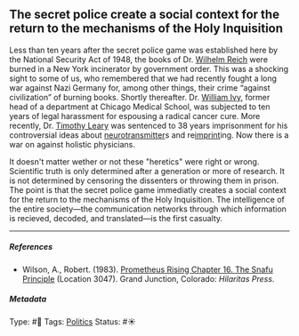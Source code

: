 ## The secret police create a social context for the return to the mechanisms of the Holy Inquisition

Less than ten years after the secret police game was established here by the National Security Act of 1948, the books of Dr. [Wilhelm Reich]() were burned in a New York incinerator by government order. This was a shocking sight to some of us, who remembered that we had recently fought a long war against Nazi Germany for, among other things, their crime “against civilization” of burning books. Shortly thereafter. Dr. [William Ivy](), former head of a department at Chicago Medical School, was subjected to ten years of legal harassment for espousing a radical cancer cure. More recently, Dr. [Timothy Leary]() was sentenced to 38 years imprisonment for his controversial ideas about [neurotransmitter](Neurotransmitter.md)s and re[imprint](Imprint.md)ing. Now there is a war on against holistic physicians.

It doesn't matter wether or not these "heretics" were right or wrong. Scientific truth is only determined after a generation or more of research. It is not determined by censoring the dissenters or throwing them in prison. The point is that the secret police game immediatly creates a social context for the return to the mechanisms of the Holy Inquisition. The intelligence of the entire society—the communication networks through which information is recieved, decoded, and translated—is the first casualty.

---

##### References

* Wilson, A., Robert. (1983). [Prometheus Rising Chapter 16. The Snafu Principle](Prometheus%20Rising%20Chapter%2016.%20The%20Snafu%20Principle.md) (Location 3047). Grand Junction, Colorado: *Hilaritas Press*.

##### Metadata

Type: #🔴 
Tags: [Politics](Politics.md)
Status: #☀️ 
